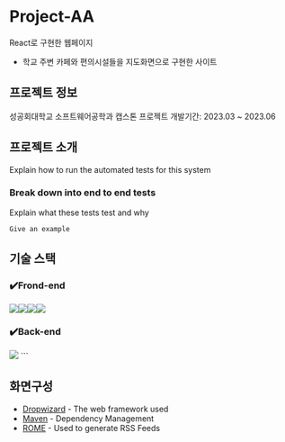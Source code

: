 # Project-AA 
React로 구현한 웹페이지
- 학교 주변 카페와 편의시설들을 지도화면으로 구현한 사이트


## 프로젝트 정보
성공회대학교 소프트웨어공학과 캡스톤 프로젝트
개발기간: 2023.03 ~ 2023.06



## 프로젝트 소개

Explain how to run the automated tests for this system

### Break down into end to end tests

Explain what these tests test and why

```
Give an example
```

## 기술 스택

### ✔️Frond-end
<img src="https://img.shields.io/badge/React-61DAFB?style=for-the-badge&logo=React&logoColor=black"><img src="https://img.shields.io/badge/Css-1572B6?style=for-the-badge&logo=Css&logoColor=white"><img src="https://img.shields.io/badge/Redux-764ABC?style=for-the-badge&logo=Redux&logoColor=purple"><img src="https://img.shields.io/badge/styledcomponents-DB7093?style=for-the-badge&logo=styledcomponents&logoColor=white">

### ✔️Back-end
<img src="https://img.shields.io/badge/Node.js-339933?style=for-the-badge&logo=nodedotjs&logoColor=white">
```

## 화면구성
* [Dropwizard](http://www.dropwizard.io/1.0.2/docs/) - The web framework used
* [Maven](https://maven.apache.org/) - Dependency Management
* [ROME](https://rometools.github.io/rome/) - Used to generate RSS Feeds

